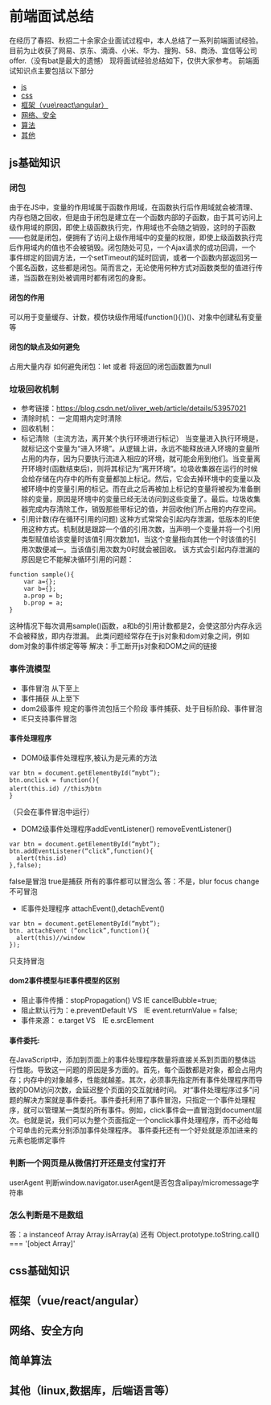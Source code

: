 #  前端面试总结
在经历了春招、秋招二十余家企业面试过程中，本人总结了一系列前端面试经验。目前为止收获了网易、京东、滴滴、小米、华为、搜狗、58、商汤、宜信等公司offer.（没有bat是最大的遗憾）
现将面试经验总结如下，仅供大家参考。
前端面试知识点主要包括以下部分
- [js](#js)
- [css](#css)
- [框架（vue\react\angular）](#vue)
- [网络、安全](#net)
- [算法](#algrithm)
- [其他](#others)

## js基础知识<div id="js"></div>

### 闭包
由于在JS中，变量的作用域属于函数作用域，在函数执行后作用域就会被清理、内存也随之回收，但是由于闭包是建立在一个函数内部的子函数，由于其可访问上级作用域的原因，即使上级函数执行完，作用域也不会随之销毁，这时的子函数——也就是闭包，便拥有了访问上级作用域中的变量的权限，即使上级函数执行完后作用域内的值也不会被销毁。闭包随处可见，一个Ajax请求的成功回调，一个事件绑定的回调方法，一个setTimeout的延时回调，或者一个函数内部返回另一个匿名函数，这些都是闭包。简而言之，无论使用何种方式对函数类型的值进行传递，当函数在别处被调用时都有闭包的身影。

#### 闭包的作用
可以用于变量缓存、计数，模仿块级作用域(function(){})()、对象中创建私有变量等

#### 闭包的缺点及如何避免
占用大量内存
如何避免闭包：let 或者 将返回的闭包函数置为null

### 垃圾回收机制
- 参考链接：https://blog.csdn.net/oliver_web/article/details/53957021 
- 清除时机： 一定周期内定时清除
- 回收机制：
- 标记清除（主流方法，离开某个执行环境进行标记）
当变量进入执行环境是，就标记这个变量为“进入环境”。从逻辑上讲，永远不能释放进入环境的变量所占用的内存，因为只要执行流进入相应的环境，就可能会用到他们。当变量离开环境时(函数结束后)，则将其标记为“离开环境”。垃圾收集器在运行的时候会给存储在内存中的所有变量都加上标记。然后，它会去掉环境中的变量以及被环境中的变量引用的标记。而在此之后再被加上标记的变量将被视为准备删除的变量，原因是环境中的变量已经无法访问到这些变量了。最后。垃圾收集器完成内存清除工作，销毁那些带标记的值，并回收他们所占用的内存空间。
- 引用计数(存在循环引用的问题)
这种方式常常会引起内存泄漏，低版本的IE使用这种方式。机制就是跟踪一个值的引用次数，当声明一个变量并将一个引用类型赋值给该变量时该值引用次数加1，当这个变量指向其他一个时该值的引用次数便减一。当该值引用次数为0时就会被回收。
该方式会引起内存泄漏的原因是它不能解决循环引用的问题：
```
function sample(){
    var a={};
    var b={};
    a.prop = b;
    b.prop = a;
}
```
这种情况下每次调用sample()函数，a和b的引用计数都是2，会使这部分内存永远不会被释放，即内存泄漏。
此类问题经常存在于js对象和dom对象之间，例如dom对象的事件绑定等等
解决：手工断开js对象和DOM之间的链接

### 事件流模型
- 事件冒泡 从下至上
- 事件捕获 从上至下
- dom2级事件 规定的事件流包括三个阶段 事件捕获、处于目标阶段、事件冒泡
- IE只支持事件冒泡
#### 事件处理程序

- DOM0级事件处理程序,被认为是元素的方法
```
var btn = document.getElementById(“mybt”); 
btn.onclick = function(){
alert(this.id) //this为btn
}
```
（只会在事件冒泡中运行）

- DOM2级事件处理程序addEventListener() removeEventListener()
```
var btn = document.getElementById(“mybt”);
btn.addEventListener(“click”,function(){
  alert(this.id)
},false);
```
false是冒泡 true是捕获 所有的事件都可以冒泡么    答：不是，blur focus change不可冒泡

- IE事件处理程序 attachEvent(),detachEvent()
```
var btn = document.getElementById(“mybt”);
btn. attachEvent (“onclick”,function(){
  alert(this)//window
});
```
只支持冒泡

#### dom2事件模型与IE事件模型的区别
- 阻止事件传播：stopPropagation() VS IE cancelBubble=true;
- 阻止默认行为：e.preventDefault VS　IE event.returnValue = false;
- 事件来源： e.target VS　IE e.srcElement

#### 事件委托:
在JavaScript中，添加到页面上的事件处理程序数量将直接关系到页面的整体运行性能。导致这一问题的原因是多方面的。首先，每个函数都是对象，都会占用内存；内存中的对象越多，性能就越差。其次，必须事先指定所有事件处理程序而导致的DOM访问次数，会延迟整个页面的交互就绪时间。
对“事件处理程序过多”问题的解决方案就是事件委托。事件委托利用了事件冒泡，只指定一个事件处理程序，就可以管理某一类型的所有事件。例如，click事件会一直冒泡到document层次。也就是说，我们可以为整个页面指定一个onclick事件处理程序，而不必给每个可单击的元素分别添加事件处理程序。
事件委托还有一个好处就是添加进来的元素也能绑定事件

### 判断一个网页是从微信打开还是支付宝打开
userAgent 判断window.navigator.userAgent是否包含alipay/micromessage字符串

### 怎么判断是不是数组    
答：a instanceof Array  Array.isArray(a) 还有 Object.prototype.toString.call() === '[object Array]'

## css基础知识<div id="css"></div>
## 框架（vue/react/angular）<div id="vue"></div>
## 网络、安全方向<div id="net"></div>
## 简单算法<div id="algrithm"></div>
## 其他（linux,数据库，后端语言等）<div id="others"></div>

